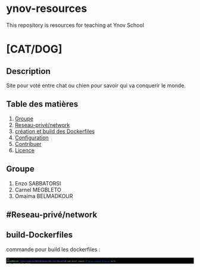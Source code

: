 # ynov-resources
This repository is resources for teaching at Ynov School

# [CAT/DOG]

## Description
Site pour voté entre chat ou chien pour savoir qui va conquerir le monde.

## Table des matières
1. [Groupe](#Groupe)
2. [Reseau-privé/network](#Reseau-privé/network)
3. [création et build des Dockerfiles](#build-Dockerfiles)
4. [Configuration](#configuration)
5. [Contribuer](#contribuer)
6. [Licence](#licence)

## Groupe 

1. Enzo SABBATORSI
2. Carnel MEGBLETO
3. Omaima BELMADKOUR


## #Reseau-privé/network



## build-Dockerfiles
commande pour build les dockerfiles :

![build](image/cbuild.png)